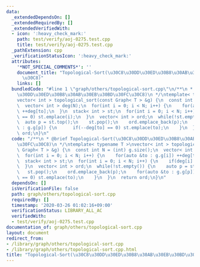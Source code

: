```yaml
---
data:
  _extendedDependsOn: []
  _extendedRequiredBy: []
  _extendedVerifiedWith:
  - icon: ':heavy_check_mark:'
    path: test/verify/aoj-0275.test.cpp
    title: test/verify/aoj-0275.test.cpp
  _pathExtension: cpp
  _verificationStatusIcon: ':heavy_check_mark:'
  attributes:
    '*NOT_SPECIAL_COMMENTS*': ''
    document_title: "Topological-Sort(\u30C8\u30DD\u30ED\u30B8\u30AB\u30EB\u30BD\u30FC\
      \u30C8)"
    links: []
  bundledCode: "#line 1 \"graph/others/topological-sort.cpp\"\n/**\n * @brief Topological-Sort(\u30C8\
    \u30DD\u30ED\u30B8\u30AB\u30EB\u30BD\u30FC\u30C8)\n */\ntemplate< typename T >\n\
    vector< int > topological_sort(const Graph< T > &g) {\n  const int N = (int) g.size();\n\
    \  vector< int > deg(N);\n  for(int i = 0; i < N; i++) {\n    for(auto &to : g.g[i])\
    \ ++deg[to];\n  }\n  stack< int > st;\n  for(int i = 0; i < N; i++) {\n    if(deg[i]\
    \ == 0) st.emplace(i);\n  }\n  vector< int > ord;\n  while(!st.empty()) {\n  \
    \  auto p = st.top();\n    st.pop();\n    ord.emplace_back(p);\n    for(auto &to\
    \ : g.g[p]) {\n      if(--deg[to] == 0) st.emplace(to);\n    }\n  }\n  return\
    \ ord;\n}\n"
  code: "/**\n * @brief Topological-Sort(\u30C8\u30DD\u30ED\u30B8\u30AB\u30EB\u30BD\
    \u30FC\u30C8)\n */\ntemplate< typename T >\nvector< int > topological_sort(const\
    \ Graph< T > &g) {\n  const int N = (int) g.size();\n  vector< int > deg(N);\n\
    \  for(int i = 0; i < N; i++) {\n    for(auto &to : g.g[i]) ++deg[to];\n  }\n\
    \  stack< int > st;\n  for(int i = 0; i < N; i++) {\n    if(deg[i] == 0) st.emplace(i);\n\
    \  }\n  vector< int > ord;\n  while(!st.empty()) {\n    auto p = st.top();\n \
    \   st.pop();\n    ord.emplace_back(p);\n    for(auto &to : g.g[p]) {\n      if(--deg[to]\
    \ == 0) st.emplace(to);\n    }\n  }\n  return ord;\n}\n"
  dependsOn: []
  isVerificationFile: false
  path: graph/others/topological-sort.cpp
  requiredBy: []
  timestamp: '2020-03-26 01:02:16+09:00'
  verificationStatus: LIBRARY_ALL_AC
  verifiedWith:
  - test/verify/aoj-0275.test.cpp
documentation_of: graph/others/topological-sort.cpp
layout: document
redirect_from:
- /library/graph/others/topological-sort.cpp
- /library/graph/others/topological-sort.cpp.html
title: "Topological-Sort(\u30C8\u30DD\u30ED\u30B8\u30AB\u30EB\u30BD\u30FC\u30C8)"
---
```

